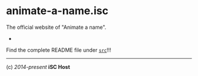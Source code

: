 animate-a-name.isc
==================

The official website of "Animate a name".

-

Find the complete README file under
  [`src`](https://github.com/iSC-Host/animate-a-name.isc/tree/gh-pages/src)!!!

----
(c) *2014-present* **iSC Host**
